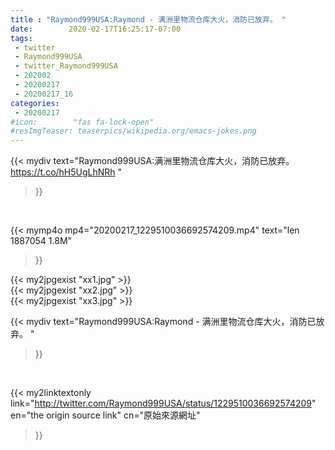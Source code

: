 ```yaml
---
title : "Raymond999USA:Raymond - 满洲里物流仓库大火，消防已放弃。 "
date:        2020-02-17T16:25:17-07:00
tags:
 - twitter
 - Raymond999USA
 - twitter_Raymond999USA
 - 202002
 - 20200217
 - 20200217_16
categories:
 - 20200217
#icon:        "fas fa-lock-open"
#resImgTeaser: teaserpics/wikipedia.org/emacs-jokes.png
---
```


{{< mydiv text="Raymond999USA:满洲里物流仓库大火，消防已放弃。 https://t.co/hH5UgLhNRh "
>}}
<br>


{{< mymp4o mp4="20200217_1229510036692574209.mp4"
text="len 1887054    1.8M"
>}}

{{< my2jpgexist "xx1.jpg" >}}<br>
{{< my2jpgexist "xx2.jpg" >}}<br>
{{< my2jpgexist "xx3.jpg" >}}<br>



{{< mydiv text="Raymond999USA:Raymond - 满洲里物流仓库大火，消防已放弃。 "
>}}
<br>

{{< my2linktextonly link="http://twitter.com/Raymond999USA/status/1229510036692574209"
en="the origin source link" cn="原始來源網址"
>}}


<br>


